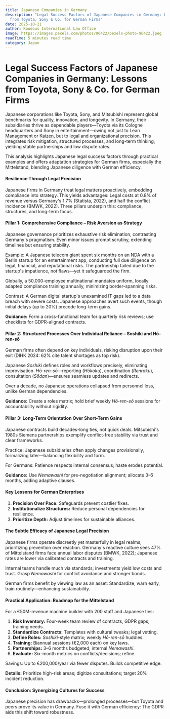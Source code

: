```yaml
---
title: Japanese Companies in Germany
description: "Legal Success Factors of Japanese Companies in Germany: Lessons
  from Toyota, Sony & Co. for German Firms"
date: 2025-10-21
author: Koudous International Law Office
image: https://images.pexels.com/photos/96422/pexels-photo-96422.jpeg
readTime: 5 minutes read time
category: Japan
---
```


# Legal Success Factors of Japanese Companies in Germany: Lessons from Toyota, Sony & Co. for German Firms

Japanese corporations like Toyota, Sony, and Mitsubishi represent global benchmarks for quality, innovation, and longevity. In Germany, their subsidiaries thrive as dependable players—Toyota via its Cologne headquarters and Sony in entertainment—owing not just to Lean Management or Kaizen, but to legal and organizational precision. This integrates risk mitigation, structured processes, and long-term thinking, yielding stable partnerships and low dispute rates.

This analysis highlights Japanese legal success factors through practical examples and offers adaptation strategies for German firms, especially the Mittelstand, blending Japanese diligence with German efficiency.

#### Resilience Through Legal Precision

Japanese firms in Germany treat legal matters proactively, embedding compliance into strategy. This yields advantages: Legal costs at 0.8% of revenue versus Germany's 1.7% (Statista, 2022), and half the conflict incidence (BMWK, 2022). Three pillars underpin this: compliance, structures, and long-term focus.

#### Pillar 1: Comprehensive Compliance – Risk Aversion as Strategy

Japanese governance prioritizes exhaustive risk elimination, contrasting Germany's pragmatism. Even minor issues prompt scrutiny, extending timelines but ensuring stability.

Example: A Japanese telecom giant spent six months on an NDA with a Berlin startup for an entertainment app, conducting full due diligence on legal, financial, and reputational risks. The partnership failed due to the startup's impatience, not flaws—yet it safeguarded the firm.

Globally, a 50,000-employee multinational mandates uniform, locally adapted compliance training annually, minimizing border-spanning risks.

Contrast: A German digital startup's unexamined IT gaps led to a data breach with severe costs. Japanese approaches avert such events, though initial delays (up to 20%) precede long-term gains.

**Guidance:** Form a cross-functional team for quarterly risk reviews; use checklists for GDPR-aligned contracts.

#### Pillar 2: Structured Processes Over Individual Reliance – Soshiki and Hō-ren-sō

German firms often depend on key individuals, risking disruption upon their exit (DIHK 2024: 62% cite talent shortages as top risk).

Japanese *Soshiki* defines roles and workflows precisely, eliminating improvisation. *Hō-ren-sō*—reporting (*Hōkoku*), coordination (*Renraku*), consultation (*Sōdan*)—ensures seamless updates and redirects.

Over a decade, no Japanese operations collapsed from personnel loss, unlike German dependencies.

**Guidance:** Create a roles matrix; hold brief weekly *Hō-ren-sō* sessions for accountability without rigidity.

#### Pillar 3: Long-Term Orientation Over Short-Term Gains

Japanese contracts build decades-long ties, not quick deals. Mitsubishi's 1980s Siemens partnerships exemplify conflict-free stability via trust and clear frameworks.

Practice: Japanese subsidiaries often apply changes provisionally, formalizing later—balancing flexibility and form.

For Germans: Patience respects internal consensus; haste erodes potential.

**Guidance:** Use *Nemawashi* for pre-negotiation alignment; allocate 3–6 months, adding adaptive clauses.

#### Key Lessons for German Enterprises

1. **Precision Over Pace:** Safeguards prevent costlier fixes.
2. **Institutionalize Structures:** Reduce personal dependencies for resilience.
3. **Prioritize Depth:** Adjust timelines for sustainable alliances.

#### The Subtle Efficacy of Japanese Legal Precision

Japanese firms operate discreetly yet masterfully in legal realms, prioritizing prevention over reaction. Germany's reactive culture sees 47% of Mittelstand firms face annual labor disputes (BMWK, 2022); Japanese rates are lower via calibrated contracts and training.

Internal teams handle much via standards; investments yield low costs and trust. Grasp *Nemawashi* for conflict avoidance and stronger bonds.

German firms benefit by viewing law as an asset: Standardize, warn early, train routinely—enhancing sustainability.

#### Practical Application: Roadmap for the Mittelstand

For a €50M-revenue machine builder with 200 staff and Japanese ties:

1. **Risk Inventory:** Four-week team review of contracts, GDPR gaps, training needs.
2. **Standardize Contracts:** Templates with cultural tweaks; legal vetting.
3. **Define Roles:** *Soshiki*-style matrix; weekly *Hō-ren-sō* huddles.
4. **Training:** Biannual sessions (€2,000 each) on key laws.
5. **Partnerships:** 3–6 months budgeted; internal *Nemawashi*.
6. **Evaluate:** Six-month metrics on conflicts/decisions; refine.

Savings: Up to €200,000/year via fewer disputes. Builds competitive edge.

**Details:** Prioritize high-risk areas; digitize consultations; target 20% incident reduction.

#### Conclusion: Synergizing Cultures for Success

Japanese precision has drawbacks—prolonged processes—but Toyota and peers prove its value in Germany. Fuse it with German efficiency: The GDPR aids this shift toward robustness.

